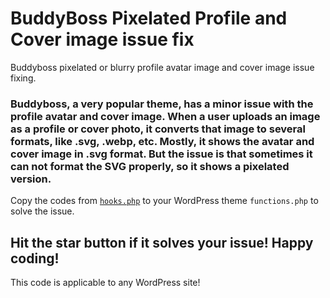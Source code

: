 # BuddyBoss Pixelated Profile and Cover image issue fix
Buddyboss pixelated or blurry profile avatar image and cover image issue fixing.

### Buddyboss, a very popular theme, has a minor issue with the profile avatar and cover image. When a user uploads an image as a profile or cover photo, it converts that image to several formats, like .svg, .webp, etc. Mostly, it shows the avatar and cover image in .svg format. But the issue is that sometimes it can not format the SVG properly, so it shows a pixelated version. 

Copy the codes from [`hooks.php`](hooks.php) to your WordPress theme `functions.php` to solve the issue. 

## Hit the star button if it solves your issue! Happy coding!

This code is applicable to any WordPress site!
